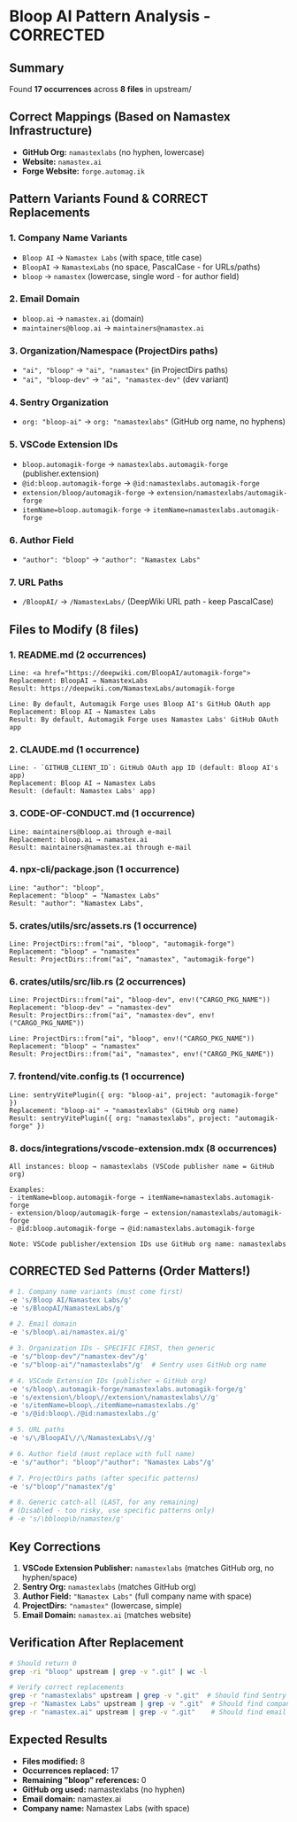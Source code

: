 # Bloop AI Pattern Analysis - CORRECTED

## Summary
Found **17 occurrences** across **8 files** in upstream/

## Correct Mappings (Based on Namastex Infrastructure)

- **GitHub Org:** `namastexlabs` (no hyphen, lowercase)
- **Website:** `namastex.ai`
- **Forge Website:** `forge.automag.ik`

## Pattern Variants Found & CORRECT Replacements

### 1. Company Name Variants
- `Bloop AI` → `Namastex Labs` (with space, title case)
- `BloopAI` → `NamastexLabs` (no space, PascalCase - for URLs/paths)
- `bloop` → `namastex` (lowercase, single word - for author field)

### 2. Email Domain
- `bloop.ai` → `namastex.ai` (domain)
- `maintainers@bloop.ai` → `maintainers@namastex.ai`

### 3. Organization/Namespace (ProjectDirs paths)
- `"ai", "bloop"` → `"ai", "namastex"` (in ProjectDirs paths)
- `"ai", "bloop-dev"` → `"ai", "namastex-dev"` (dev variant)

### 4. Sentry Organization
- `org: "bloop-ai"` → `org: "namastexlabs"` (GitHub org name, no hyphens)

### 5. VSCode Extension IDs
- `bloop.automagik-forge` → `namastexlabs.automagik-forge` (publisher.extension)
- `@id:bloop.automagik-forge` → `@id:namastexlabs.automagik-forge`
- `extension/bloop/automagik-forge` → `extension/namastexlabs/automagik-forge`
- `itemName=bloop.automagik-forge` → `itemName=namastexlabs.automagik-forge`

### 6. Author Field
- `"author": "bloop"` → `"author": "Namastex Labs"`

### 7. URL Paths
- `/BloopAI/` → `/NamastexLabs/` (DeepWiki URL path - keep PascalCase)

## Files to Modify (8 files)

### 1. README.md (2 occurrences)
```
Line: <a href="https://deepwiki.com/BloopAI/automagik-forge">
Replacement: BloopAI → NamastexLabs
Result: https://deepwiki.com/NamastexLabs/automagik-forge

Line: By default, Automagik Forge uses Bloop AI's GitHub OAuth app
Replacement: Bloop AI → Namastex Labs
Result: By default, Automagik Forge uses Namastex Labs' GitHub OAuth app
```

### 2. CLAUDE.md (1 occurrence)
```
Line: - `GITHUB_CLIENT_ID`: GitHub OAuth app ID (default: Bloop AI's app)
Replacement: Bloop AI → Namastex Labs
Result: (default: Namastex Labs' app)
```

### 3. CODE-OF-CONDUCT.md (1 occurrence)
```
Line: maintainers@bloop.ai through e-mail
Replacement: bloop.ai → namastex.ai
Result: maintainers@namastex.ai through e-mail
```

### 4. npx-cli/package.json (1 occurrence)
```
Line: "author": "bloop",
Replacement: "bloop" → "Namastex Labs"
Result: "author": "Namastex Labs",
```

### 5. crates/utils/src/assets.rs (1 occurrence)
```
Line: ProjectDirs::from("ai", "bloop", "automagik-forge")
Replacement: "bloop" → "namastex"
Result: ProjectDirs::from("ai", "namastex", "automagik-forge")
```

### 6. crates/utils/src/lib.rs (2 occurrences)
```
Line: ProjectDirs::from("ai", "bloop-dev", env!("CARGO_PKG_NAME"))
Replacement: "bloop-dev" → "namastex-dev"
Result: ProjectDirs::from("ai", "namastex-dev", env!("CARGO_PKG_NAME"))

Line: ProjectDirs::from("ai", "bloop", env!("CARGO_PKG_NAME"))
Replacement: "bloop" → "namastex"
Result: ProjectDirs::from("ai", "namastex", env!("CARGO_PKG_NAME"))
```

### 7. frontend/vite.config.ts (1 occurrence)
```
Line: sentryVitePlugin({ org: "bloop-ai", project: "automagik-forge" })
Replacement: "bloop-ai" → "namastexlabs" (GitHub org name)
Result: sentryVitePlugin({ org: "namastexlabs", project: "automagik-forge" })
```

### 8. docs/integrations/vscode-extension.mdx (8 occurrences)
```
All instances: bloop → namastexlabs (VSCode publisher name = GitHub org)

Examples:
- itemName=bloop.automagik-forge → itemName=namastexlabs.automagik-forge
- extension/bloop/automagik-forge → extension/namastexlabs/automagik-forge  
- @id:bloop.automagik-forge → @id:namastexlabs.automagik-forge

Note: VSCode publisher/extension IDs use GitHub org name: namastexlabs
```

## CORRECTED Sed Patterns (Order Matters!)

```bash
# 1. Company name variants (must come first)
-e 's/Bloop AI/Namastex Labs/g'
-e 's/BloopAI/NamastexLabs/g'

# 2. Email domain
-e 's/bloop\.ai/namastex.ai/g'

# 3. Organization IDs - SPECIFIC FIRST, then generic
-e 's/"bloop-dev"/"namastex-dev"/g'
-e 's/"bloop-ai"/"namastexlabs"/g'  # Sentry uses GitHub org name

# 4. VSCode Extension IDs (publisher = GitHub org)
-e 's/bloop\.automagik-forge/namastexlabs.automagik-forge/g'
-e 's/extension\/bloop\//extension\/namastexlabs\//g'
-e 's/itemName=bloop\./itemName=namastexlabs./g'
-e 's/@id:bloop\./@id:namastexlabs./g'

# 5. URL paths
-e 's/\/BloopAI\//\/NamastexLabs\//g'

# 6. Author field (must replace with full name)
-e 's/"author": "bloop"/"author": "Namastex Labs"/g'

# 7. ProjectDirs paths (after specific patterns)
-e 's/"bloop"/"namastex"/g'

# 8. Generic catch-all (LAST, for any remaining)
# (Disabled - too risky, use specific patterns only)
# -e 's/\bbloop\b/namastex/g'
```

## Key Corrections

1. **VSCode Extension Publisher:** `namastexlabs` (matches GitHub org, no hyphen/space)
2. **Sentry Org:** `namastexlabs` (matches GitHub org)
3. **Author Field:** `"Namastex Labs"` (full company name with space)
4. **ProjectDirs:** `"namastex"` (lowercase, simple)
5. **Email Domain:** `namastex.ai` (matches website)

## Verification After Replacement

```bash
# Should return 0
grep -ri "bloop" upstream | grep -v ".git" | wc -l

# Verify correct replacements
grep -r "namastexlabs" upstream | grep -v ".git"  # Should find Sentry + VSCode refs
grep -r "Namastex Labs" upstream | grep -v ".git"  # Should find company name refs
grep -r "namastex.ai" upstream | grep -v ".git"    # Should find email
```

## Expected Results

- **Files modified:** 8
- **Occurrences replaced:** 17
- **Remaining "bloop" references:** 0
- **GitHub org used:** namastexlabs (no hyphen)
- **Email domain:** namastex.ai
- **Company name:** Namastex Labs (with space)
